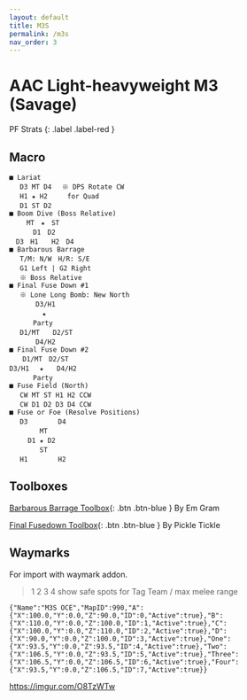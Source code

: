 ```yaml
---
layout: default
title: M3S
permalink: /m3s
nav_order: 3
---
```


# AAC Light-heavyweight M3 (Savage)

PF Strats 
{: .label .label-red }

## Macro

```
■ Lariat
　 D3 MT D4　 ※ DPS Rotate CW 
　 H1 ★ H2　　　for Quad
　 D1 ST D2
■ Boom Dive (Boss Relative)
 　　MT　★　ST
 　　　D1　D2
　D3　H1　　H2　D4
■ Barbarous Barrage
　 T/M: N/W　H/R: S/E
　 G1 Left | G2 Right
　 ※ Boss Relative
■ Final Fuse Down #1
　 ※ Lone Long Bomb: New North
　　　　D3/H1
　　　　　★
　　　 Party
　 D1/MT　　D2/ST
　　　　D4/H2
■ Final Fuse Down #2
　　D1/MT　D2/ST
D3/H1 　★　　D4/H2
　　　 Party
■ Fuse Field (North)
　 CW MT ST H1 H2 CCW
　 CW D1 D2 D3 D4 CCW
■ Fuse or Foe (Resolve Positions)
　 D3　　　 　D4
　　 　　MT
　   D1 ★ D2
　 　　　ST
　 H1　　　 　H2
```

## Toolboxes

[Barbarous Barrage Toolbox](https://raidplan.io/plan/CWX-puH0h72E14CF){: .btn .btn-blue }
By Em Gram

[Final Fusedown Toolbox](https://ff14.toolboxgaming.space/?id=400793777952271&preview=1){: .btn .btn-blue }
By Pickle Tickle

## Waymarks
For import with waymark addon.

> 1 2 3 4 show safe spots for Tag Team / max melee range
```
{"Name":"M3S OCE","MapID":990,"A":{"X":100.0,"Y":0.0,"Z":90.0,"ID":0,"Active":true},"B":{"X":110.0,"Y":0.0,"Z":100.0,"ID":1,"Active":true},"C":{"X":100.0,"Y":0.0,"Z":110.0,"ID":2,"Active":true},"D":{"X":90.0,"Y":0.0,"Z":100.0,"ID":3,"Active":true},"One":{"X":93.5,"Y":0.0,"Z":93.5,"ID":4,"Active":true},"Two":{"X":106.5,"Y":0.0,"Z":93.5,"ID":5,"Active":true},"Three":{"X":106.5,"Y":0.0,"Z":106.5,"ID":6,"Active":true},"Four":{"X":93.5,"Y":0.0,"Z":106.5,"ID":7,"Active":true}}
```

https://imgur.com/O8TzWTw
